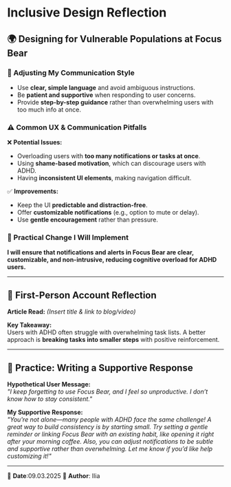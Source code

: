 # Inclusive Design Reflection

## 🌍 Designing for Vulnerable Populations at Focus Bear

### 🎯 Adjusting My Communication Style
- Use **clear, simple language** and avoid ambiguous instructions.
- Be **patient and supportive** when responding to user concerns.
- Provide **step-by-step guidance** rather than overwhelming users with too much info at once.

### ⚠️ Common UX & Communication Pitfalls
❌ **Potential Issues:**
- Overloading users with **too many notifications or tasks at once**.
- Using **shame-based motivation**, which can discourage users with ADHD.
- Having **inconsistent UI elements**, making navigation difficult.

✅ **Improvements:**
- Keep the UI **predictable and distraction-free**.
- Offer **customizable notifications** (e.g., option to mute or delay).
- Use **gentle encouragement** rather than pressure.

### 🚀 Practical Change I Will Implement
**I will ensure that notifications and alerts in Focus Bear are clear, customizable, and non-intrusive, reducing cognitive overload for ADHD users.**

---

## 📖 First-Person Account Reflection
**Article Read:** _(Insert title & link to blog/video)_

**Key Takeaway:**  
Users with ADHD often struggle with overwhelming task lists. A better approach is **breaking tasks into smaller steps** with positive reinforcement.

---

## 📝 Practice: Writing a Supportive Response
**Hypothetical User Message:**  
*"I keep forgetting to use Focus Bear, and I feel so unproductive. I don’t know how to stay consistent."*

**My Supportive Response:**  
*"You're not alone—many people with ADHD face the same challenge! A great way to build consistency is by starting small. Try setting a gentle reminder or linking Focus Bear with an existing habit, like opening it right after your morning coffee. Also, you can adjust notifications to be subtle and supportive rather than overwhelming. Let me know if you’d like help customizing it!"*

---

📅 **Date**:09.03.2025 
👤 **Author**: Ilia
